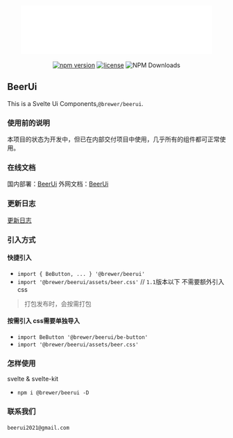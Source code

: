 <div align='center'>

[![LOGO](./static/logo_new.svg)](https://beer-ui.vercel.app/)

[![npm version](https://img.shields.io/npm/v/@brewer/beerui.svg)](https://www.npmjs.com/package/@brewer/beerui) [![license](https://img.shields.io/npm/l/@brewer/beerui)](LICENSE.md) ![NPM Downloads](https://img.shields.io/npm/dt/@brewer/beerui?color=%23fb7182&label=downloads) 

</div>

## BeerUi
This is a Svelte Ui Components,`@brewer/beerui`.

### 使用前的说明
本项目的状态为开发中，但已在内部交付项目中使用，几乎所有的组件都可正常使用。

### 在线文档
国内部署：[BeerUi](https://beer-ui.com/)
外网文档：[BeerUi](https://beer-ui.vercel.app/)

### 更新日志
[更新日志](./CHANGELOG.md)

### 引入方式

#### 快捷引入
- `import { BeButton, ... } '@brewer/beerui'`
- `import '@brewer/beerui/assets/beer.css'` // `1.1`版本以下 不需要额外引入css
> 打包发布时，会按需打包

#### 按需引入 css需要单独导入
- `import BeButton '@brewer/beerui/be-button'`
- `import '@brewer/beerui/assets/beer.css'`

### 怎样使用
svelte & svelte-kit

- `npm i @brewer/beerui -D`

### 联系我们
`beerui2021@gmail.com`


